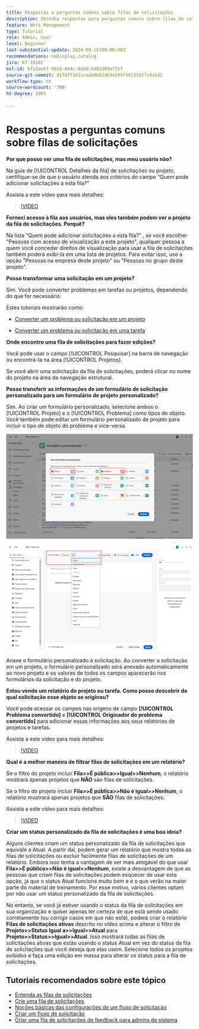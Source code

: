 ```yaml
---
title: Respostas a perguntas comuns sobre filas de solicitações
description: Obtenha respostas para perguntas comuns sobre filas de solicitações no [!DNL  Workfront].
feature: Work Management
type: Tutorial
role: Admin, User
level: Beginner
last-substantial-update: 2024-09-16T00:00:00Z
recommendations: noDisplay,catalog
jira: KT-10101
exl-id: bfa3ae5f-9618-444c-9eb8-5d82db9a77c7
source-git-commit: d17df7162ccaab6b62db34209f50131927c0a532
workflow-type: ht
source-wordcount: '709'
ht-degree: 100%

---
```


# Respostas a perguntas comuns sobre filas de solicitações

**Por que posso ver uma fila de solicitações, mas meu usuário não?**

Na guia de [!UICONTROL Detalhes da fila] de solicitações ou projeto, certifique-se de que o usuário atenda aos critérios do campo “Quem pode adicionar solicitações a esta fila?”

Assista a este vídeo para mais detalhes:

>[!VIDEO](https://video.tv.adobe.com/v/3434161/?quality=12&learn=on&enablevpops&captions=por_br)

**Forneci acesso à fila aos usuários, mas eles também podem ver o projeto da fila de solicitações. Porquê?**

Na lista “Quem pode adicionar solicitações a esta fila?” , se você escolher &quot;Pessoas com acesso de visualização a este projeto&quot;, qualquer pessoa a quem você conceder direitos de visualização para usar a fila de solicitações também poderá exibi-la em uma lista de projetos. Para evitar isso, use a opção &quot;Pessoas na empresa deste projeto&quot; ou &quot;Pessoas no grupo deste projeto&quot;.

**Posso transformar uma solicitação em um projeto?**

Sim. Você pode converter problemas em tarefas ou projetos, dependendo do que for necessário.

Estes tutoriais mostrarão como:

* [Converter um problema ou solicitação em um projeto](/help/manage-work/issues-requests/create-a-project-from-a-request.md)

* [Converter um problema ou solicitação em uma tarefa](/help/manage-work/issues-requests/convert-issues-to-other-work-items.md)

**Onde encontro uma fila de solicitações para fazer edições?**

Você pode usar o campo [!UICONTROL Pesquisar] na barra de navegação ou encontrá-la na área [!UICONTROL Projetos].

Se você abrir uma solicitação da fila de solicitações, poderá clicar no nome do projeto na área de navegação estrutural.

**Posso transferir as informações de um formulário de solicitação personalizado para um formulário de projeto personalizado?**

Sim. Ao criar um formulário personalizado, selecione ambos o [!UICONTROL Projeto] e o [!UICONTROL Problema] como tipos de objeto. Você também pode editar um formulário personalizado de projeto para incluir o tipo de objeto do problema e vice-versa.

![Imagem mostrando como selecionar dois tipos de objeto ao criar um formulário personalizado](assets/faq-image-1.png)

![Imagem mostrando como selecionar dois tipos de objeto ao editar um formulário personalizado](assets/faq-image-2.png)

Anexe o formulário personalizado à solicitação. Ao converter a solicitação em um projeto, o formulário personalizado será anexado automaticamente ao novo projeto e os valores de todos os campos aparecerão nos formulários da solicitação e do projeto.

**Estou vendo um relatório de projeto ou tarefa. Como posso descobrir de qual solicitação esse objeto se originou?**

Você pode acessar os campos nas origens de campo **[!UICONTROL Problema convertido]** e **[!UICONTROL Originador do problema convertido]** para adicionar essas informações aos seus relatórios de projetos e tarefas.

Assista a este vídeo para mais detalhes:

>[!VIDEO](https://video.tv.adobe.com/v/3434181/?quality=12&learn=on&enablevpops&captions=por_br)


**Qual é a melhor maneira de filtrar filas de solicitações em um relatório?**

Se o filtro do projeto incluir **Fila>>É pública>>Igual>>Nenhum**, o relatório mostrará apenas projetos que **NÃO** são filas de solicitações.

Se o filtro do projeto incluir **Fila>>É pública>>Não é igual>>Nenhum**, o relatório mostrará apenas projetos que **SÃO** filas de solicitações.

Assista a este vídeo para mais detalhes:

>[!VIDEO](https://video.tv.adobe.com/v/3434335/?quality=12&learn=on&enablevpops&captions=por_br)

**Criar um status personalizado da fila de solicitações é uma boa ideia?**

Alguns clientes criam um status personalizado da fila de solicitações que equivale a Atual. A partir daí, podem gerar um relatório que mostra todas as filas de solicitações ou excluir facilmente filas de solicitações de um relatório. Embora isso tenha a vantagem de ser mais amigável do que usar **Fila>>É público>>Não é igual>>Nenhum**, existe a desvantagem de que as pessoas que criam filas de solicitações podem esquecer de usar esta opção, já que o status Atual funciona muito bem e é o que verão na maior parte do material de treinamento. Por esse motivo, vários clientes optam por não usar um status personalizado da fila de solicitações.

No entanto, se você já estiver usando o status da fila de solicitações em sua organização e quiser apenas ter certeza de que está sendo usado corretamente (ou corrigir casos em que não está), poderá criar o relatório **Filas de solicitações ativas** descrito no vídeo acima e alterar o filtro de **Projeto>>Status Igual a>>Igual>>Atual** para **Projeto>>Status>>Igual>>Atual**. Isso mostrará todas as filas de solicitações ativas que estão usando o status Atual em vez do status da fila de solicitações que você deseja que elas usem. Selecione todos os projetos exibidos e faça uma edição em massa para alterar os status para a fila de solicitações.

## Tutoriais recomendados sobre este tópico

* [Entenda as filas de solicitações](/help/manage-work/request-queues/understand-request-queues.md)
* [Crie uma fila de solicitações](/help/manage-work/request-queues/create-a-request-queue.md)
* [Noções básicas das configurações de um fluxo de solicitação](/help/manage-work/request-queues/understand-settings-for-a-flow-request.md)
* [Criar um fluxo de solicitação](/help/manage-work/request-queues/create-a-request-flow.md)
* [Criar uma fila de solicitações de feedback para admins de sistema](/help/manage-work/request-queues/create-a-system-admin-feedback-request-queue.md)
